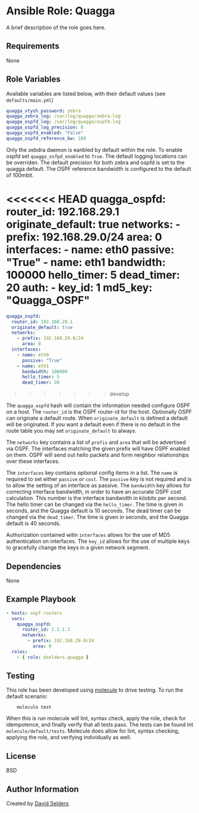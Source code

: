 # Ansible Role: Quagga

A brief description of the role goes here.

## Requirements

None

## Role Variables

Available variables are listed below, with their default values (see `defaults/main.yml`)

```yaml
quagga_vtysh_password: zebra
quagga_zebra_log: /var/log/quagga/zebra.log
quagga_ospfd_log: /var/log/quagga/ospfd.log
quagga_ospfd_log_precision: 0
quagga_ospfd_enabled: "False"
quagga_ospfd_reference_bw: 100
```

Only the zebdra daemon is eanbled by default within the role.  To enable ospfd set `quagga_osfpd_enabled` to `True`.  The default logging locations can be overriden.  The default precision for both zebra and ospfd is set to the quagga default.  The OSPF reference bandwidth is configured to the default of 100mbit.

<<<<<<< HEAD
    quagga_ospfd:
      router_id: 192.168.29.1
      originate_default: true
      networks:
        - prefix: 192.168.29.0/24
          area: 0
      interfaces:
        - name: eth0
          passive: "True"
        - name: eth1
          bandwidth: 100000
          hello_timer: 5
          dead_timer: 20
          auth:
            - key_id: 1
              md5_key: "Quagga_OSPF"
=======
```yaml
quagga_ospfd:
  router_id: 192.168.29.1
  originate_default: true
  networks:
    - prefix: 192.168.29.0/24
      area: 0
  interfaces:
    - name: eth0
      passive: "True"
    - name: eth1
      bandwidth: 100000
      hello_timer: 5
      dead_timer: 20
```
>>>>>>> develop

The `quagga_ospfd` hash will contain the information needed configure OSPF on a host.  The `router_id` is the OSPF router-id for the host.  Optionally OSPF can originate a default route.  When `originate_default` is defined a default will be originated.  If you want a default even if there is no default in the route table you may set `originate_default` to always.

The `networks` key contains a list of `prefix` and `area` that will be advertised via OSPF.  The interfaces matching the given prefix will have OSPF enabled on them.  OSPF will send out hello packets and form neighbor relationships over these interfaces.

The `interfaces` key contains optional config items in a list.  The `name` is required to set either `passive` or `cost`.  The `passive` key is not required and is to allow the setting of an interface as passive.  The `bandwidth` key allows for correcting interface bandwidth, in order to have an accurate OSPF cost calculation.  This number is the interface bandwidth in kilobits per second.  The hello timer can be changed via the `hello_timer`.  The time is given in seconds, and the Quagga default is 10 seconds.  The dead timer can be changed via the `dead_timer`.  The time is given in seconds, and the Quagga default is 40 seconds.

Authorization contained witin `interfaces` allows for the use of MD5 authentication on interfaces.  The `key_id` allows for the use of multiple keys to gracefully change the keys in a given network segment.

## Dependencies

None

## Example Playbook

```yaml
- hosts: ospf-routers
  vars:
    quagga_ospfd:
      router_id: 1.1.1.1
      networks:
        - prefix: 192.168.29.0/24
          area: 0
  roles:
    - { role: dselders.quagga }
```

## Testing

This role has been developed using [molecule](https://molecule.readthedocs.io/en/latest/) to drive testing.  To run the default scenario:

        molecule test

When this is run molecule will lint, syntax check, apply the role, check for idempotence, and finally verify that all tests pass.  The tests can be found int `molecule/default/tests`.  Molecule does allow for lint, syntax checking, applying the role, and verifying individually as well.

## License

BSD

## Author Information

Created by [David Selders](https://github.com/dselders)
